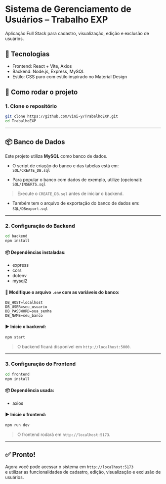 # Sistema de Gerenciamento de Usuários – Trabalho EXP

Aplicação Full Stack para cadastro, visualização, edição e exclusão de usuários.

## 🧰 Tecnologias

- Frontend: React + Vite, Axios
- Backend: Node.js, Express, MySQL
- Estilo: CSS puro com estilo inspirado no Material Design

## 🚀 Como rodar o projeto

### 1. Clone o repositório

```bash
git clone https://github.com/Vini-y/TrabalhoEXP.git
cd TrabalhoEXP
```

---

## 📦 Banco de Dados

Este projeto utiliza **MySQL** como banco de dados.

- O script de criação do banco e das tabelas está em:  
  `SQL/CREATE_DB.sql`

- Para popular o banco com dados de exemplo, utilize (opcional):  
  `SQL/INSERTS.sql`

> Execute o `CREATE_DB.sql` antes de iniciar o backend.

- Também tem o arquivo de exportação do banco de dados em:
  `SQL/DBexport.sql`

---

### 2. Configuração do Backend

```bash
cd backend
npm install
```

#### 📦 Dependências instaladas:

- express
- cors
- dotenv
- mysql2

#### 🔐 Modifique o arquivo `.env` com as variáveis do banco:

```env
DB_HOST=localhost
DB_USER=seu_usuario
DB_PASSWORD=sua_senha
DB_NAME=seu_banco
```

#### ▶️ Inicie o backend:

```bash
npm start
```

> O backend ficará disponível em `http://localhost:5000`.

---

### 3. Configuração do Frontend

```bash
cd frontend
npm install
```

#### 📦 Dependência usada:

- axios

#### ▶️ Inicie o frontend:

```bash
npm run dev
```

> O frontend rodará em `http://localhost:5173`.

---

## ✅ Pronto!

Agora você pode acessar o sistema em `http://localhost:5173`  
e utilizar as funcionalidades de cadastro, edição, visualização e exclusão de usuários.
